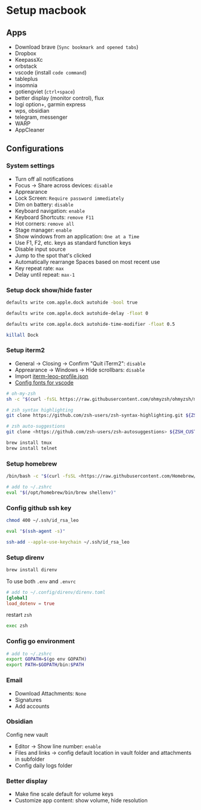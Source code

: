 # Setup macbook

## Apps

- Download brave (`Sync bookmark and opened tabs`)
- Dropbox
- KeepassXc
- orbstack
- vscode (install `code command`)
- tableplus
- insomnia
- gotiengviet (`ctrl+space`)
- better display (monitor control), flux
- logi option+, garmin express
- wps, obsidian
- telegram, messenger
- WARP
- AppCleaner

## Configurations

### System settings

- Turn off all notifications
- Focus &rarr; Share across devices: `disable`
- Apprearance
- Lock Screen: `Require password immediately`
- Dim on battery: `disable`
- Keyboard navigation: `enable`
- Keyboard Shortcuts: `remove F11`
- Hot corners: `remove all`
- Stage manager: `enable`
- Show windows from an application: `One at a Time`
- Use F1, F2, etc. keys as standard function keys
- Disable input source
- Jump to the spot that's clicked
- Automatically rearrange Spaces based on most recent use
- Key repeat rate: `max`
- Delay until repeat: `max-1`

### Setup dock show/hide faster

```bash
defaults write com.apple.dock autohide -bool true
```

```bash
defaults write com.apple.dock autohide-delay -float 0
```

```bash
defaults write com.apple.dock autohide-time-modifier -float 0.5
```

```bash
killall Dock
```

### Setup iterm2

- General &rarr; Closing &rarr; Confirm "Quit iTerm2": `disable`
- Apprearance &rarr; Windows &rarr; Hide scrollbars: `disable`
- Import [iterm-leoo-profile.json](./iterm-leoo-profile.json)
- [Config fonts for vscode](https://github.com/romkatv/powerlevel10k/issues/671)

```bash
# oh-my-zsh
sh -c "$(curl -fsSL https://raw.githubusercontent.com/ohmyzsh/ohmyzsh/master/tools/install.sh)"
```

```bash
# zsh syntax highlighting
git clone https://github.com/zsh-users/zsh-syntax-highlighting.git ${ZSH_CUSTOM:-~/.oh-my-zsh/custom}/plugins/zsh-syntax-highlighting
```

```bash
# zsh auto-suggestions
git clone <https://github.com/zsh-users/zsh-autosuggestions> ${ZSH_CUSTOM:-~/.oh-my-zsh/custom}/plugins/zsh-autosuggestions
```

```bash
brew install tmux
brew install telnet
```

### Setup homebrew

```bash
/bin/bash -c "$(curl -fsSL <https://raw.githubusercontent.com/Homebrew/install/HEAD/install.sh>)"
```

```bash
# add to ~/.zshrc
eval "$(/opt/homebrew/bin/brew shellenv)"
```

### Config github ssh key

```bash
chmod 400 ~/.ssh/id_rsa_leo
```

```bash
eval "$(ssh-agent -s)"
```

```bash
ssh-add --apple-use-keychain ~/.ssh/id_rsa_leo
```

### Setup direnv

```bash
brew install direnv
```

To use both `.env` and `.envrc`

```toml
# add to ~/.config/direnv/direnv.toml
[global]
load_dotenv = true
```

restart `zsh`

```bash
exec zsh
```

### Config go environment

```bash
# add to ~/.zshrc
export GOPATH=$(go env GOPATH)
export PATH=$GOPATH/bin:$PATH
```

### Email

- Download Attachments: `None`
- Signatures
- Add accounts

### Obsidian

Config new vault

- Editor &rarr; Show line number: `enable`
- Files and links &rarr; config default location in vault folder and attachments in subfolder
- Config daily logs folder

### Better display

- Make fine scale default for volume keys
- Customize app content: show volume, hide resolution
